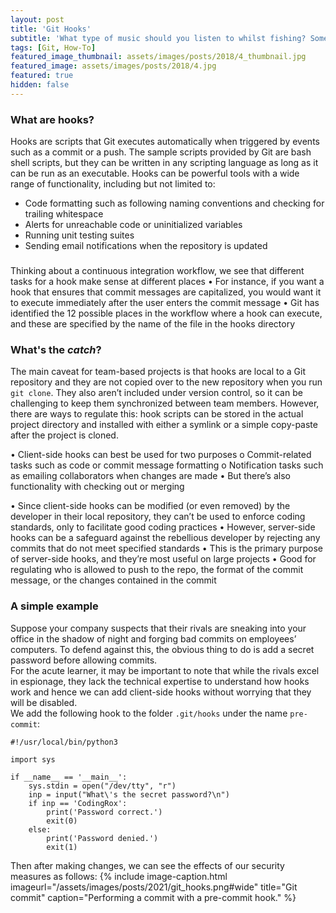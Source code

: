```yaml
---
layout: post
title: 'Git Hooks'
subtitle: 'What type of music should you listen to whilst fishing? Something catchy!'
tags: [Git, How-To]
featured_image_thumbnail: assets/images/posts/2018/4_thumbnail.jpg
featured_image: assets/images/posts/2018/4.jpg
featured: true
hidden: false
---
```


### What are hooks?

Hooks are scripts that Git executes automatically when triggered by events such as a commit or a push. The sample scripts provided by Git are bash shell scripts, but they can be written in any scripting language as long as it can be run as an executable. Hooks can be powerful tools with a wide range of functionality, including but not limited to:
* Code formatting such as following naming conventions and checking for trailing whitespace
* Alerts for unreachable code or uninitialized variables
* Running unit testing suites
* Sending email notifications when the repository is updated

### 
Thinking about a continuous integration workflow, we see that different tasks for a hook make sense at different places
•	For instance, if you want a hook that ensures that commit messages are capitalized, you would want it to execute immediately after the user enters the commit message
•	Git has identified the 12 possible places in the workflow where a hook can execute, and these are specified by the name of the file in the hooks directory

### What's the _catch_?
The main caveat for team-based projects is that hooks are local to a Git repository and they are not copied over to the new repository when you run `git clone`. They also aren’t included under version control, so it can be challenging to keep them synchronized between team members. However, there are ways to regulate this: hook scripts can be stored in the actual project directory and installed with either a symlink or a simple copy-paste after the project is cloned.


•	Client-side hooks can best be used for two purposes
o	Commit-related tasks such as code or commit message formatting
o	Notification tasks such as emailing collaborators when changes are made
•	But there’s also functionality with checking out or merging


•	Since client-side hooks can be modified (or even removed) by the developer in their local repository, they can’t be used to enforce coding standards, only to facilitate good coding practices
•	However, server-side hooks can be a safeguard against the rebellious developer by rejecting any commits that do not meet specified standards
•	This is the primary purpose of server-side hooks, and they’re most useful on large projects
•	Good for regulating who is allowed to push to the repo, the format of the commit message, or the changes contained in the commit


### A simple example
Suppose your company suspects that their rivals are sneaking into your office in the shadow of night and forging bad commits on employees’ computers. To defend against this, the obvious thing to do is add a secret password before allowing commits.\
For the acute learner, it may be important to note that while the rivals excel in espionage, they lack the technical expertise to understand how hooks work and hence we can add client-side hooks without worrying that they will be disabled.\
We add the following hook to the folder `.git/hooks` under the name `pre-commit`:
<pre><code class="language-py">#!/usr/local/bin/python3
  
import sys

if __name__ == '__main__':
    sys.stdin = open("/dev/tty", "r")
    inp = input("What\'s the secret password?\n")
    if inp == 'CodingRox':
        print('Password correct.')
        exit(0)
    else:
        print('Password denied.')
        exit(1)</code></pre>
Then after making changes, we can see the effects of our security measures as follows:
{% include image-caption.html imageurl="/assets/images/posts/2021/git_hooks.png#wide" title="Git commit" caption="Performing a commit with a pre-commit hook." %}


